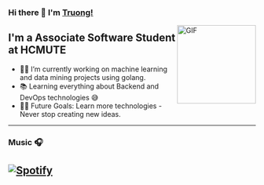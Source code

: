 ### Hi there 👋 I'm [Truong!](https://github.com/truong-ne)

<img align="right" alt="GIF" height="160px" src="https://media.giphy.com/media/Ah3zHH7hvsSB2/giphy.gif" />

## I'm a Associate Software Student at HCMUTE

- 👨‍💻 I’m currently working on machine learning and data mining projects using golang.
- 📚 Learning everything about Backend and DevOps technologies 😅
- 💪🏼 Future Goals: Learn more technologies - Never stop creating new ideas.

---
### Music 🎧
[![Spotify](https://novatorem.bgstatic.vercel.app/api/spotify)](https://www.youtube.com/watch?v=RxToF94s6Rc)
---
